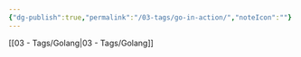 ```yaml
---
{"dg-publish":true,"permalink":"/03-tags/go-in-action/","noteIcon":""}
---
```


[[03 - Tags/Golang\|03 - Tags/Golang]]